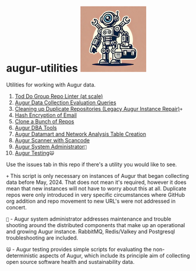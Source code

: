 # augur-utilities                           ![image](./augur-utilties.png)

Utilities for working with Augur data. 
1. [Tod Do Group Repo Linter (at scale)](./repo_linter/)
2. [Augur Data Collection Evaluation Queries](./augur_monitor/)
3. [Cleaning up Duplicate Repositories (Legacy Augur Instance Repair)](./more_cowbell/)`+`
4. [Hash Encryption of Email](./email_hasher/)
5. [Clone a Bunch of Repos](./repo_cloner/)
6. [Augur DBA Tools](./augur_DBA/)
7. [Augur Datamart and Network Analysis Table Creation](./augur_datamart/)
8. [Augur Scanner with Scancode](./augur_scancode/)
9. [Augur System Administrator](./augur_sysadmin/)`🐠`
10. [Augur Testing](./augur_testing/)`🙀`

Use the issues tab in this repo if there's a utility you would like to see. 

`+` This script is only necessary on instances of Augur that began collecting data before May, 2024. That does not mean it's required, however it does mean that new instances will not have to worry about this at all. Duplicate repos were only introduced in very specific circumstances where GitHub org addition and repo movement to new URL's were not addressed in concert. 

`🐠` - Augur system administrator addresses maintenance and trouble shooting around the distributed components that make up an operational and growing Augur instance. RabbitMQ, Redis/Valkey and Postgresql troubleshooting are included. 

`🙀` - Augur testing provides simple scripts for evaluating the non-deterministic aspects of Augur, which include its principle aim of collecting open source software health and sustainability data. 
